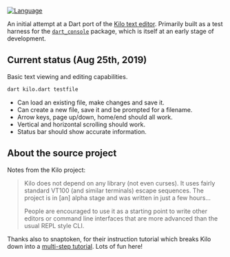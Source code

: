 [![Language](https://img.shields.io/badge/language-Dart-blue.svg)](https://dart.dev)

An initial attempt at a Dart port of the [Kilo text editor][kilo]. Primarily
built as a test harness for the [`dart_console`][dart_console] package, which
is itself at an early stage of development.

## Current status (Aug 25th, 2019)

Basic text viewing and editing capabilities.

```bash
dart kilo.dart testfile
```

- Can load an existing file, make changes and save it.
- Can create a new file, save it and be prompted for a filename.
- Arrow keys, page up/down, home/end should all work.
- Vertical and horizontal scrolling should work.
- Status bar should show accurate information.

## About the source project

Notes from the Kilo project:

> Kilo does not depend on any library (not even curses). It uses fairly
> standard VT100 (and similar terminals) escape sequences. The project is in
> [an] alpha stage and was written in just a few hours...
>
> People are encouraged to use it as a starting point to write other editors
> or command line interfaces that are more advanced than the usual REPL style
> CLI.

Thanks also to snaptoken, for their instruction tutorial which breaks Kilo
down into a [multi-step tutorial][snaptoken]. Lots of fun here!

[kilo]: https://github.com/antirez/kilo
[dart_console]: https://github.com/timsneath/dart_console
[snaptoken]: https://viewsourcecode.org/snaptoken/kilo/
